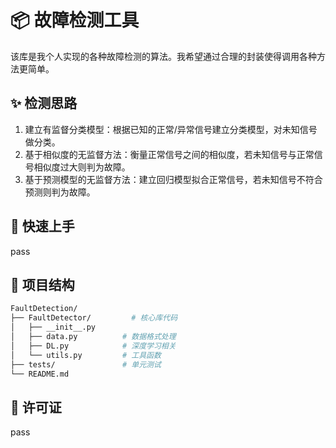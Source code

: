 # 📦 故障检测工具

该库是我个人实现的各种故障检测的算法。我希望通过合理的封装使得调用各种方法更简单。

## ✨ 检测思路

1. 建立有监督分类模型：根据已知的正常/异常信号建立分类模型，对未知信号做分类。
1. 基于相似度的无监督方法：衡量正常信号之间的相似度，若未知信号与正常信号相似度过大则判为故障。
1. 基于预测模型的无监督方法：建立回归模型拟合正常信号，若未知信号不符合预测则判为故障。

## 📖 快速上手

pass

## 📁 项目结构

```bash
FaultDetection/
├── FaultDetector/         # 核心库代码
│   ├── __init__.py
│   ├── data.py          # 数据格式处理
│   ├── DL.py            # 深度学习相关
│   └── utils.py         # 工具函数
├── tests/               # 单元测试
└── README.md
```

## 📄 许可证

pass
